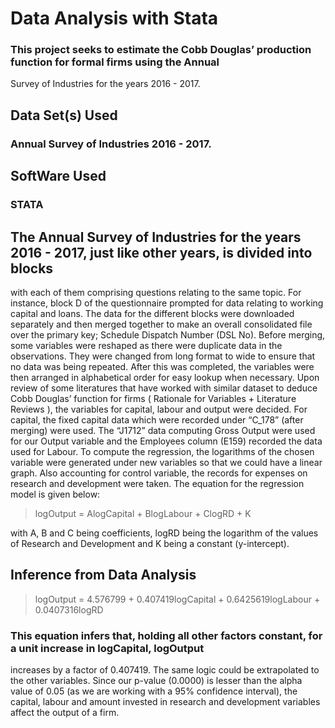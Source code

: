 # Data Analysis with Stata
### This project seeks to estimate the Cobb Douglas’ production function for formal firms using the Annual
Survey of Industries for the years 2016 - 2017.

## Data Set(s) Used
### Annual Survey of Industries 2016 - 2017.

## SoftWare Used
### STATA

## The Annual Survey of Industries for the years 2016 - 2017, just like other years, is divided into blocks
with each of them comprising questions relating to the same topic. For instance, block D of the
questionnaire prompted for data relating to working capital and loans. The data for the different blocks
were downloaded separately and then merged together to make an overall consolidated file over the
primary key; Schedule Dispatch Number (DSL No). Before merging, some variables were reshaped as
there were duplicate data in the observations. They were changed from long format to wide to ensure that
no data was being repeated.
After this was completed, the variables were then arranged in alphabetical order for easy lookup when
necessary. Upon review of some literatures that have worked with similar dataset to deduce Cobb
Douglas’ function for firms ( Rationale for Variables + Literature Reviews ), the variables for capital,
labour and output were decided.
For capital, the fixed capital data which were recorded under “C_178” (after merging) were used. The
“J1712” data computing Gross Output were used for our Output variable and the Employees column
(E159) recorded the data used for Labour.
To compute the regression, the logarithms of the chosen variable were generated under new variables so
that we could have a linear graph. Also accounting for control variable, the records for expenses on
research and development were taken. The equation for the regression model is given below:

> logOutput = AlogCapital + BlogLabour + ClogRD + K

with A, B and C being coefficients, logRD being the logarithm of the values of Research and
Development and K being a constant (y-intercept).


## Inference from Data Analysis
> logOutput = 4.576799 + 0.407419logCapital + 0.6425619logLabour + 0.0407316logRD

### This equation infers that, holding all other factors constant, for a unit increase in logCapital, logOutput
increases by a factor of 0.407419. The same logic could be extrapolated to the other variables.
Since our p-value (0.0000) is lesser than the alpha value of 0.05 (as we are working with a 95%
confidence interval), the capital, labour and amount invested in research and development variables affect
the output of a firm.

